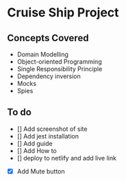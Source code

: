 # Cruise Ship Project

## Concepts Covered

- Domain Modelling
- Object-oriented Programming
- Single Responsibility Principle
- Dependency inversion
- Mocks
- Spies

## To do

- [] Add screenshot of site
- [] Add jest installation
- [] Add guide
- [] Add How to
- [] deploy to netlify and add live link
- [x] Add Mute button
